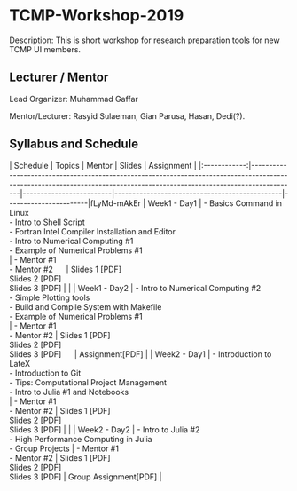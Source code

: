 # TCMP-Workshop-2019

Description: This is short workshop for research preparation tools for new TCMP UI members.

## Lecturer / Mentor
Lead Organizer: Muhammad Gaffar

Mentor/Lecturer: Rasyid Sulaeman, Gian Parusa, Hasan, Dedi(?).

## Syllabus and Schedule
| Schedule     | Topics                                                                                                                                                                  | Mentor                  | Slides                                        | Assignment            |
|:------------:|-------------------------------------------------------------------------------------------------------------------------------------------------------------------------|-------------------------|-----------------------------------------------|-----------------------|fLyMd-mAkEr
| Week1 - Day1 | - Basics Command in Linux <br/> - Intro to Shell Script<br/> - Fortran Intel Compiler Installation and Editor &nbsp; &nbsp; &nbsp;<br/> - Intro to Numerical Computing #1<br/> - Example of Numerical Problems #1<br/> | - Mentor #1<br/> - Mentor #2 &nbsp; &nbsp; &nbsp;| Slides 1 [PDF]<br/> Slides 2 [PDF] <br/>Slides 3 [PDF]  |                       |
| Week1 - Day2 | - Intro to Numerical Computing #2<br/> - Simple Plotting tools<br/> - Build and Compile System with Makefile<br/> - Example of Numerical Problems #1<br/>                                   | - Mentor #1<br/> - Mentor #2 | Slides 1 [PDF]<br/> Slides 2 [PDF]<br/>  Slides 3 [PDF]&nbsp; &nbsp; &nbsp; | Assignment[PDF]       |
| Week2 - Day1 | - Introduction to LateX<br/> - Introduction to Git<br/> - Tips: Computational Project Management<br/> - Intro to Julia #1 and Notebooks<br/>                                                | - Mentor #1<br/> - Mentor #2 | Slides 1 [PDF]<br/> Slides 2 [PDF]<br/>  Slides 3 [PDF] |                       |
| Week2 - Day2 | - Intro to Julia #2<br/> - High Performance Computing in Julia<br/> - Group Projects                                                                                              | - Mentor #1<br/> - Mentor #2 | Slides 1 [PDF]<br/> Slides 2 [PDF]<br/>  Slides 3 [PDF] | Group Assignment[PDF] |
